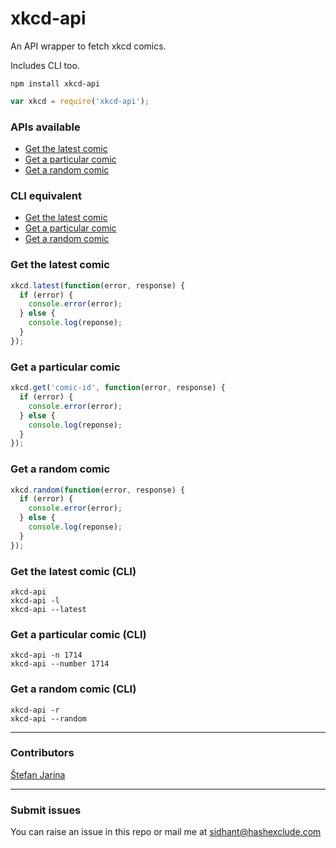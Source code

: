 # xkcd-api
An API wrapper to fetch xkcd comics.

Includes CLI too.

```
npm install xkcd-api
```

```javascript
var xkcd = require('xkcd-api');
```

### APIs available
* [Get the latest comic](#get_latest)
* [Get a particular comic](#get_comic)
* [Get a random comic](#get_random)

### CLI equivalent
* [Get the latest comic](#get_latest_cli)
* [Get a particular comic](#get_comic_cli)
* [Get a random comic](#get_random_cli)

### <a name="get_latest"></a>Get the latest comic
```javascript
xkcd.latest(function(error, response) {
  if (error) {
    console.error(error);
  } else {
    console.log(reponse);
  }
});
```

### <a name="get_comic"></a>Get a particular comic
```javascript
xkcd.get('comic-id', function(error, response) {
  if (error) {
    console.error(error);
  } else {
    console.log(reponse);
  }
});
```

### <a name="get_random"></a>Get a random comic
```javascript
xkcd.random(function(error, response) {
  if (error) {
    console.error(error);
  } else {
    console.log(reponse);
  }
});
```

### <a name="get_latest_cli"></a>Get the latest comic (CLI)
```
xkcd-api
xkcd-api -l
xkcd-api --latest
```

### <a name="get_comic_cli"></a>Get a particular comic (CLI)
```
xkcd-api -n 1714
xkcd-api --number 1714
```

### <a name="get_random_cli"></a>Get a random comic (CLI)
```
xkcd-api -r
xkcd-api --random
```

---
### Contributors
[Štefan Jarina](https://github.com/stefanjarina)

---
### Submit issues
You can raise an issue in this repo or mail me at sidhant@hashexclude.com
